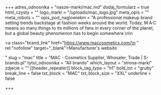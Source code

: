 +++
adres_odnosnika = "nasze-marki/mac.md"
dodaj_formularz = true
html_czysty = ""
logo_marki = "/uploads/mac_logo.jpg"
meta_opis = ""
meta_robots = ""
opis_pod_naglowiekm = "A professional makeup brand setting trends backstage at fashion weeks around the world. Today, M·A·C means so many things to its millions of fans in every corner of the planet, but a global beauty phenomenon has to begin somewhere.\n\n    <p><a class=\"brand_link\" href=\"https://www.maccosmetics.com/\n    \" rel:\"nofollow\" target=\"_blank\">Manufacturer's website</a></p>"
slug = "mac"
title = "MAC - Cosmetics Supplier, Whosaler, Trade | S-brands.pl"
tytul_odnosnika = "All brands"
which_layout = "strona-marki"
zdjecie = ""
[[header_repeater]]
block_tag_type = "h1"
bold_txt = "gruby"
break_line = false
txt_block = "MAC"
txt_block_size = "XXL"
underline = false

+++
